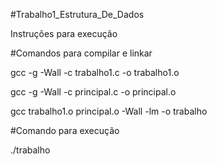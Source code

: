 #Trabalho1_Estrutura_De_Dados

Instruções para execução


#Comandos para compilar e linkar

gcc -g -Wall -c trabalho1.c -o trabalho1.o

gcc -g -Wall -c principal.c -o principal.o

gcc  trabalho1.o  principal.o -Wall -lm -o trabalho


#Comando para execução

./trabalho

